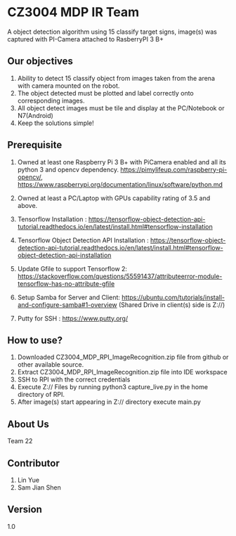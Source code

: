# CZ3004 MDP IR Team
A object detection algorithm using 15 classify target signs, image(s) was captured with PI-Camera attached to RasberryPI 3 B+

## Our objectives
1.	Ability to detect 15 classify object from images taken from the arena with camera mounted on the robot.
2.	The object detected must be plotted and label correctly onto corresponding images.
3.	All object detect images must be tile and display at the PC/Notebook or N7(Android)
4.	Keep the solutions simple!

## Prerequisite
1. Owned at least one Raspberry Pi 3 B+ with PiCamera enabled and all its python 3 and opencv dependency. https://pimylifeup.com/raspberry-pi-opencv/, https://www.raspberrypi.org/documentation/linux/software/python.md

2. Owned at least a PC/Laptop with GPUs capability rating of 3.5 and above.

3. Tensorflow Installation :
https://tensorflow-object-detection-api-tutorial.readthedocs.io/en/latest/install.html#tensorflow-installation

4. Tensorflow Object Detection API Installation : 
https://tensorflow-object-detection-api-tutorial.readthedocs.io/en/latest/install.html#tensorflow-object-detection-api-installation

5. Update Gfile to support Tensorflow 2:
https://stackoverflow.com/questions/55591437/attributeerror-module-tensorflow-has-no-attribute-gfile

6. Setup Samba for Server and Client:
https://ubuntu.com/tutorials/install-and-configure-samba#1-overview (Shared Drive in client(s) side is Z://)

7. Putty for SSH :
https://www.putty.org/

## How to use?
1. Downloaded CZ3004_MDP_RPI_ImageRecognition.zip file from github or other available source.
2. Extract CZ3004_MDP_RPI_ImageRecognition.zip file into IDE workspace
3. SSH to RPI with the correct credentials
4. Execute Z:// Files by running python3 capture_live.py in the home directory of RPI.
3. After image(s) start appearing in Z:// directory execute main.py

## About Us
Team 22

## Contributor
1. Lin Yue 
2. Sam Jian Shen

## Version
1.0